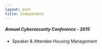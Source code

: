 ```yaml
---
layout: post
title: Independent
---
```


##### Annual Cybersecurity Conference - 2015
* Speaker & Attendee Housing Management 
